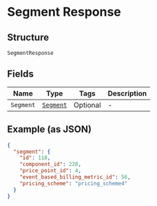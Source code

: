 
# Segment Response

## Structure

`SegmentResponse`

## Fields

| Name | Type | Tags | Description |
|  --- | --- | --- | --- |
| `Segment` | [`Segment`](../../doc/models/segment.md) | Optional | - |

## Example (as JSON)

```json
{
  "segment": {
    "id": 118,
    "component_id": 228,
    "price_point_id": 4,
    "event_based_billing_metric_id": 56,
    "pricing_scheme": "pricing_scheme4"
  }
}
```

